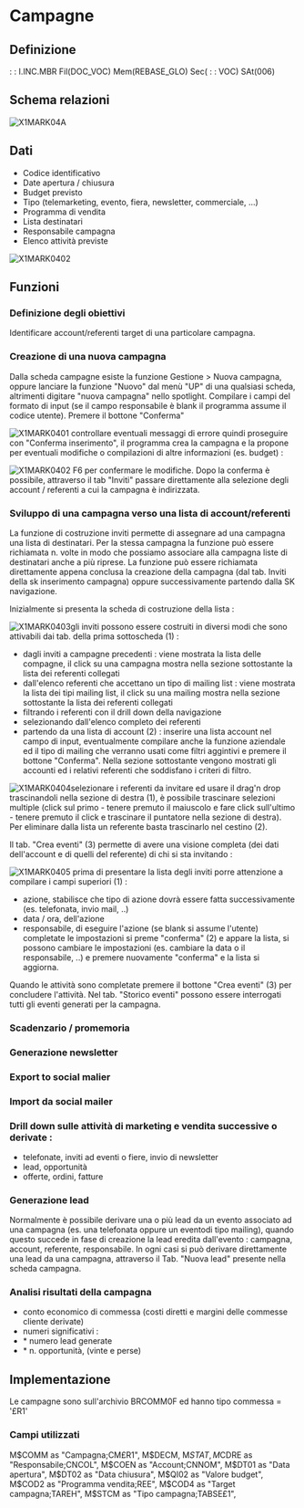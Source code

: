 # Campagne
## Definizione
 :  : I.INC.MBR Fil(DOC_VOC) Mem(REBASE_GLO) Sec( :  : VOC) SAt(006)

## Schema relazioni
![X1MARK04A](http://localhost:3000/immagini/REMARK_01/X1MARK04A.png)
## Dati
-  Codice identificativo
-  Date apertura / chiusura
-  Budget previsto
-  Tipo (telemarketing, evento, fiera, newsletter, commerciale, ...)
-  Programma di vendita
-  Lista destinatari
-  Responsabile campagna
-  Elenco attività previste

![X1MARK0402](http://localhost:3000/immagini/REMARK_01/X1MARK0402.png)
## Funzioni
### Definizione degli obiettivi
Identificare account/referenti target di una particolare campagna.

### Creazione di una nuova campagna
Dalla scheda campagne esiste la funzione Gestione > Nuova campagna, oppure lanciare la funzione "Nuovo" dal menù "UP" di una qualsiasi scheda, altrimenti digitare "nuova campagna" nello spotlight.
Compilare i campi del formato di input (se il campo responsabile è blank il programma assume il codice utente).
Premere il bottone "Conferma"

![X1MARK0401](http://localhost:3000/immagini/REMARK_01/X1MARK0401.png)
controllare eventuali messaggi di errore quindi proseguire con "Conferma inserimento", il programma crea la campagna e la propone per eventuali modifiche o compilazioni di altre informazioni (es. budget) : 

![X1MARK0402](http://localhost:3000/immagini/REMARK_01/X1MARK0402.png)
F6 per confermare le modifiche. Dopo la conferma è possibile, attraverso il tab "Inviti" passare direttamente alla selezione degli account / referenti a cui la campagna è indirizzata.

### Sviluppo di una campagna verso una lista di account/referenti
La funzione di costruzione inviti permette di assegnare ad una campagna una lista di destinatari. Per la stessa campagna la funzione può essere richiamata n. volte in modo che possiamo associare alla campagna liste di destinatari anche a più riprese.
La funzione può essere richiamata direttamente appena conclusa la creazione della campagna (dal tab. Inviti della sk inserimento campagna) oppure successivamente partendo dalla SK navigazione.

Inizialmente si presenta la scheda di costruzione della lista : 

![X1MARK0403](http://localhost:3000/immagini/REMARK_01/X1MARK0403.png)gli inviti possono essere costruiti in diversi modi che sono attivabili dai tab. della prima sottoscheda (1) : 
-  dagli inviti a campagne precedenti :  viene mostrata la lista delle compagne, il click su una campagna mostra nella sezione sottostante la lista dei referenti collegati
-  dall'elenco referenti che accettano un tipo di mailing list :  viene mostrata la lista dei tipi mailing list, il click su una mailing mostra nella sezione sottostante la lista dei referenti collegati
-  filtrando i referenti con il drill down della navigazione
-  selezionando dall'elenco completo dei referenti
-  partendo da una lista di account (2) :  inserire una lista account nel campo di input, eventualmente compilare anche la funzione aziendale ed il tipo di mailing che verranno usati come filtri aggintivi e premere il bottone "Conferma". Nella sezione sottostante vengono mostrati gli accounti ed i relativi referenti che soddisfano i criteri di filtro.

![X1MARK0404](http://localhost:3000/immagini/REMARK_01/X1MARK0404.png)selezionare i referenti da invitare ed usare il drag'n drop trascinandoli nella sezione di destra (1), è possibile trascinare selezioni multiple (click sul primo - tenere premuto il maiuscolo e fare click sull'ultimo - tenere premuto il click e trascinare il puntatore nella sezione di destra).
Per eliminare dalla lista un referente basta trascinarlo nel cestino (2).

Il tab. "Crea eventi" (3) permette di avere una visione completa (dei dati dell'account e di quelli del referente) di chi si sta invitando : 

![X1MARK0405](http://localhost:3000/immagini/REMARK_01/X1MARK0405.png)
prima di presentare la lista degli inviti porre attenzione a compilare i campi superiori (1) : 
-  azione, stabilisce che tipo di azione dovrà essere fatta successivamente (es. telefonata, invio mail, ..)
-  data / ora, dell'azione
-  responsabile, di eseguire l'azione (se blank si assume l'utente)
completate le impostazioni si preme "conferma" (2) e appare la lista, si possono cambiare le impostazioni (es. cambiare la data o il responsabile, ..) e premere nuovamente "conferma" e la lista si aggiorna.

Quando le attività sono completate premere il bottone "Crea eventi" (3) per concludere l'attività.
Nel tab. "Storico eventi" possono essere interrogati tutti gli eventi generati per la campagna.

### Scadenzario / promemoria

### Generazione newsletter

### Export to social malier

### Import da social mailer

### Drill down sulle attività di marketing e vendita successive o derivate : 
- telefonate, inviti ad eventi o fiere, invio di newsletter
- lead, opportunità
- offerte, ordini, fatture

### Generazione lead
Normalmente è possibile derivare una o più lead da un evento associato ad una campagna (es. una telefonata oppure un eventodi tipo mailing), quando questo succede in fase di creazione la lead eredita dall'evento :  campagna, account, referente, responsabile. In ogni casi si può derivare direttamente una lead da una campagna, attraverso il Tab. "Nuova lead" presente nella scheda campagna.

### Analisi risultati della campagna
-  conto economico di commessa (costi diretti e margini delle commesse cliente derivate)
-  numeri significativi : 
- \* numero lead generate
- \* n. opportunità, (vinte e perse)





## Implementazione
Le campagne sono sull'archivio BRCOMM0F ed hanno tipo commessa = '£R1'

### Campi utilizzati
M$COMM as "Campagna;CM£R1",
M$DECM,
M$STAT,
M$CDRE as "Responsabile;CNCOL",
M$COEN as "Account;CNNOM",
M$DT01 as "Data apertura",
M$DT02 as "Data chiusura",
M$QI02 as "Valore budget",
M$COD2 as "Programma vendita;REE",
M$COD4 as "Target campagna;TAREH",
M$STCM as "Tipo campagna;TABSE£1",


